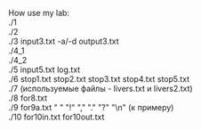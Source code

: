 How use my lab:  
./1  
./2  
./3 input3.txt -a/-d output3.txt  
./4_1  
./4_2  
./5 input5.txt log.txt  
./6 stop1.txt stop2.txt stop3.txt stop4.txt stop5.txt  
./7 (используемые файлы - livers.txt и livers2.txt)  
./8 for8.txt  
./9 for9a.txt " " "!" "," "." "?" "\n" (к примеру)  
./10 for10in.txt for10out.txt  
